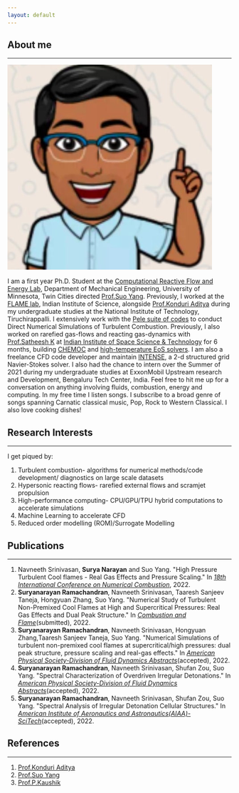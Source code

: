 ```yaml
---
layout: default
---
```


## About me 
---
<img class="profile-picture" src="profile.jpg">

I am a first year Ph.D. Student at the [Computational Reactive Flow and Energy Lab](https://crfel.umn.edu/), Department of Mechanical Engineering, University of Minnesota, Twin Cities directed [Prof.Suo Yang](https://cse.umn.edu/me/suo-yang). Previously, I worked at the [FLAME lab](http://cds.iisc.ac.in/faculty/konduriadi/), Indian Institute of Science, alongside [Prof.Konduri Aditya](https://cds.iisc.ac.in/people/faculty/name/konduri-aditya/) during my undergraduate studies at the National Institute of Technology, Tiruchirappalli. I extensively work with the [Pele suite of codes](https://amrex-combustion.github.io/) to conduct Direct Numerical Simulations of Turbulent Combustion. Previously, I also worked on rarefied gas-flows and reacting gas-dynamics with [Prof.Satheesh K](https://www.iist.ac.in/aerospace/satheeshk) at [Indian Institute of Space Science & Technology](https://www.iist.ac.in/aboutus/institute) for 6 months, building [CHEMOC](https://github.com/RSuryaNarayan/CHEMOC) and [high-temperature EoS solvers](https://github.com/RSuryaNarayan/High-Temperature-Gas-Dynamics). I am also a freelance CFD code developer and maintain [INTENSE](https://github.com/RSuryaNarayan/INT--E--NSE), a 2-d structured grid Navier-Stokes solver. I also had the chance to intern over the Summer of 2021 during my undergraduate studies at ExxonMobil Upstream research and Development, Bengaluru Tech Center, India. Feel free to hit me up for a conversation on anything involving fluids, combustion, energy and computing. In my free time I listen songs. I subscribe to a broad genre of songs spanning Carnatic classical music, Pop, Rock to Western Classical. I also love cooking dishes!

## Research Interests
---
I get piqued by:
1. Turbulent combustion- algorithms for numerical methods/code development/ diagnostics on large scale datasets
2. Hypersonic reacting flows- rarefied external flows and scramjet propulsion
3. High-performance computing- CPU/GPU/TPU hybrid computations to accelerate simulations  
4. Machine Learning to accelerate CFD
5. Reduced order modelling (ROM)/Surrogate Modelling

## Publications
---
1. Navneeth Srinivasan, **Surya Narayan** and Suo Yang. "High Pressure Turbulent Cool flames - Real Gas Effects and Pressure Scaling." In [*18th International Conference on Numerical Combustion*](https://www.combustioninstitute.org/ci-event/international-meeting-on-numerical-combustion/), 2022.
2. **Suryanarayan Ramachandran**, Navneeth Srinivasan, Taaresh Sanjeev Taneja, Hongyuan Zhang, Suo Yang. "Numerical Study of Turbulent Non-Premixed Cool Flames at High and Supercritical Pressures: Real Gas Effects and Dual Peak Structure." In [*Combustion and Flame*](https://www.journals.elsevier.com/combustion-and-flame)(submitted), 2022. 
3. **Suryanarayan Ramachandran**, Navneeth Srinivasan, Hongyuan Zhang,Taaresh Sanjeev Taneja, Suo Yang. "Numerical Simulations of turbulent non-premixed cool flames at supercritical/high pressures: dual peak structure, pressure scaling and real-gas effects." In [*American Physical Society-Division of Fluid Dynamics Abstracts*](https://www.apsdfd2022.org/)(accepted), 2022.
4. **Suryanarayan Ramachandran**, Navneeth Srinivasan, Shufan Zou, Suo Yang. "Spectral Characterization of Overdriven Irregular Detonations." In [*American Physical Society-Division of Fluid Dynamics Abstracts*](https://www.apsdfd2022.org/)(accepted), 2022.
5. **Suryanarayan Ramachandran**, Navneeth Srinivasan, Shufan Zou, Suo Yang. "Spectral Analysis of Irregular Detonation Cellular Structures." In [*American Institute of Aeronautics and Astronautics(AIAA)-SciTech*](https://www.aiaa.org/SciTech)(accepted), 2022.

## References
---
1. [Prof.Konduri Aditya](http://cds.iisc.ac.in/faculty/konduriadi/)
2. [Prof.Suo Yang](https://crfel.umn.edu/)
3. [Prof.P.Kaushik](https://www.nitt.edu/home/academics/departments/mech/faculty/pkaushik/)
